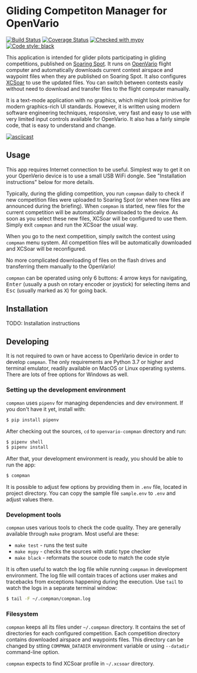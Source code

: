 # Gliding Competiton Manager for OpenVario

[![Build Status](https://travis-ci.com/kedder/openvario-compman.svg?branch=master)](https://travis-ci.com/kedder/openvario-compman)
[![Coverage Status](https://coveralls.io/repos/github/kedder/openvario-compman/badge.svg?branch=master)](https://coveralls.io/github/kedder/openvario-compman?branch=master)
[![Checked with mypy](http://www.mypy-lang.org/static/mypy_badge.svg)](http://mypy-lang.org/)
[![Code style: black](https://img.shields.io/badge/code%20style-black-000000.svg)](https://github.com/psf/black)

This application is intended for glider pilots participating in gliding
competitions, published on [Soaring Spot](https://soaringspot.com). It runs on
[OpenVario](https://openvario.org/) flight computer and automatically downloads
current contest airspace and waypoint files when they are published on Soaring
Spot. It also configures [XCSoar](https://xcsoar.org/) to use the updated
files. You can switch between contests easily without need to download and
transfer files to the flight computer manually.

It is a text-mode application with no graphics, which might look primitive for
modern graphics-rich UI standards. However, it is written using modern software
engineering techniques, responsive, very fast and easy to use with very limited
input controls available for OpenVario. It also has a fairly simple code, that
is easy to understand and change.

[![asciicast](https://asciinema.org/a/307125.svg)](https://asciinema.org/a/307125)

## Usage

This app requires Internet connection to be useful. Simplest way to get it  on
your OpenVerio device is to use a small USB WiFi dongle. See "Installation
instructions" below for more details.

Typically, during the gliding competition, you run `compman` daily to check if
new competition files were uploaded to Soaring Spot (or when new files are
announced during the briefing). When `compman` is started, new files for the
current competition will be automatically downloaded to the device. As soon as
you select these new files, XCSoar will be configured to use them. Simply exit
`compman` and run the XCSoar the usual way.

When you go to the next competition, simply switch the contest using `compman`
menu system. All competition files will be automatically downloaded and XCSoar
will be reconfigured.

No more complicated downloading of files on the flash drives and transferring
them manually to the OpenVario!

`compman` can be operated using only 6 buttons: 4 arrow keys for navigating,
<kbd>Enter</kbd> (usually a push on rotary encoder or joystick) for selecting
items and <kbd>Esc</kbd> (usually marked as <kbd>X</kbd>) for going back.

## Installation

TODO: Installation instructions

## Developing

It is not required to own or have access to OpenVario device in order to
develop `compman`. The only requirements are Python 3.7 or higher and terminal
emulator, readily available on MacOS or Linux operating systems. There are lots
of free options for Windows as well.

### Setting up the development environment

`compman` uses `pipenv` for managing dependencies and dev environment. If you
don't have it yet, install with:

```sh
$ pip install pipenv
```

After checking out the sources, `cd` to `openvario-compman` directory and run:

```sh
$ pipenv shell
$ pipenv install
```

After that, your development environment is ready, you should be able to run
the app:

```sh
$ compman
```

It is possible to adjust few options by providing them in `.env` file, located
in project directory. You can copy the sample file `sample.env` to `.env` and
adjust values there.

### Development tools

`compman` uses various tools to check the code quality. They are generally
available through `make` program. Most useful are these:

* `make test` - runs the test suite
* `make mypy` - checks the sources with static type checker
* `make black` - reformats the source code to match the code style

It is often useful to watch the log file while running `compman` in development
environment. The log file will contain traces of actions user makes and
tracebacks from exceptions happening during the execution. Use `tail` to watch
the logs in a separate terminal window:

```sh
$ tail -F ~/.compman/compman.log
```

### Filesystem

`compman` keeps all its files under `~/.compman` directory. It contains the set
of directories for each configured competition. Each competition directory
contains downloaded airspace and waypoints files. This directory can be changed
by stting `COMPMAN_DATADIR` environment variable or using `--datadir`
command-line option.

`compman` expects to find XCSoar profile in `~/.xcsoar` directory.
